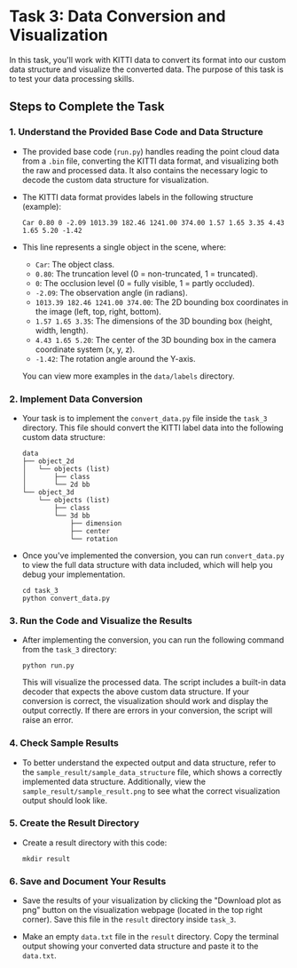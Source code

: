 # Task 3: Data Conversion and Visualization

In this task, you'll work with KITTI data to convert its format into our custom data structure and visualize the converted data. The purpose of this task is to test your data processing skills.

## Steps to Complete the Task

### 1. Understand the Provided Base Code and Data Structure

- The provided base code (`run.py`) handles reading the point cloud data from a `.bin` file, converting the KITTI data format, and visualizing both the raw and processed data. It also contains the necessary logic to decode the custom data structure for visualization.


- The KITTI data format provides labels in the following structure (example):

  ```
  Car 0.80 0 -2.09 1013.39 182.46 1241.00 374.00 1.57 1.65 3.35 4.43 1.65 5.20 -1.42
  ```

- This line represents a single object in the scene, where:
  
  - `Car`: The object class.
  - `0.80`: The truncation level (0 = non-truncated, 1 = truncated).
  - `0`: The occlusion level (0 = fully visible, 1 = partly occluded).
  - `-2.09`: The observation angle (in radians).
  - `1013.39 182.46 1241.00 374.00`: The 2D bounding box coordinates in the image (left, top, right, bottom).
  - `1.57 1.65 3.35`: The dimensions of the 3D bounding box (height, width, length).
  - `4.43 1.65 5.20`: The center of the 3D bounding box in the camera coordinate system (x, y, z).
  - `-1.42`: The rotation angle around the Y-axis.

  You can view more examples in the `data/labels` directory.

### 2. Implement Data Conversion

- Your task is to implement the `convert_data.py` file inside the `task_3` directory. This file should convert the KITTI label data into the following custom data structure:
    ```
    data  
    ├── object_2d  
    │   └── objects (list)  
    │       ├── class  
    │       └── 2d bb  
    └── object_3d   
        └── objects (list)  
            ├── class  
            └── 3d bb  
                ├── dimension  
                ├── center  
                └── rotation  
    ```

- Once you've implemented the conversion, you can run `convert_data.py` to view the full data structure with data included, which will help you debug your implementation.

    ```
    cd task_3
    python convert_data.py
    ```


### 3. Run the Code and Visualize the Results

- After implementing the conversion, you can run the following command from the `task_3` directory:

    ```
    python run.py
    ```

    This will visualize the processed data. The script includes a built-in data decoder that expects the above custom data structure. If your conversion is correct, the visualization should work and display the output correctly. If there are errors in your conversion, the script will raise an error.

### 4. Check Sample Results

- To better understand the expected output and data structure, refer to the `sample_result/sample_data_structure` file, which shows a correctly implemented data structure. Additionally, view the `sample_result/sample_result.png` to see what the correct visualization output should look like.

### 5. Create the Result Directory
   - Create a result directory with this code:

     ```
     mkdir result
     ```

### 6. Save and Document Your Results

- Save the results of your visualization by clicking the "Download plot as png" button on the visualization webpage (located in the top right corner). Save this file in the `result` directory inside `task_3`.

- Make an empty `data.txt` file in the `result` directory. Copy the terminal output showing your converted data structure and paste it to the `data.txt`.
